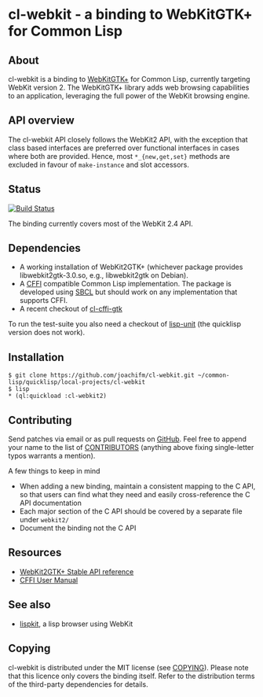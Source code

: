 # cl-webkit - a binding to WebKitGTK+ for Common Lisp

## About
cl-webkit is a binding to [WebKitGTK+] for Common Lisp, currently
targeting WebKit version 2.
The WebKitGTK+ library adds web browsing capabilities to an application,
leveraging the full power of the WebKit browsing engine.

[WebKitGTK+]: http://webkitgtk.org/

## API overview
The cl-webkit API closely follows the WebKit2 API, with the exception that
class based interfaces are preferred over functional interfaces in cases
where both are provided.
Hence, most `*_{new,get,set}` methods are excluded in favour of
`make-instance` and slot accessors.

## Status
[![Build Status](https://travis-ci.org/joachifm/cl-webkit.svg?branch=master)](https://travis-ci.org/joachifm/cl-webkit)

The binding currently covers most of the WebKit 2.4 API.

## Dependencies
- A working installation of WebKit2GTK+ (whichever
  package provides libwebkit2gtk-3.0.so, e.g.,
  libwebkit2gtk on Debian).
- A [CFFI] compatible Common Lisp implementation.
  The package is developed using [SBCL] but should work on any
  implementation that supports CFFI.
- A recent checkout of [cl-cffi-gtk]

To run the test-suite you also need a checkout of [lisp-unit]
(the quicklisp version does not work).

[CFFI]: http://common-lisp.net/project/cffi
[cl-cffi-gtk]: https://github.com/crategus/cl-cffi-gtk.git
[lisp-unit]: https://github.com/OdonataResearchLLC/lisp-unit.git
[SBCL]: http://sbcl.org

## Installation

    $ git clone https://github.com/joachifm/cl-webkit.git ~/common-lisp/quicklisp/local-projects/cl-webkit
    $ lisp
    * (ql:quickload :cl-webkit2)

[Quicklisp]: http://quicklisp.org/

## Contributing
Send patches via email or as pull requests on [GitHub].
Feel free to append your name to the list of
[CONTRIBUTORS](../master/CONTRIBUTORS) (anything above fixing single-letter
typos warrants a mention).

A few things to keep in mind

- When adding a new binding, maintain a consistent mapping to the
  C API, so that users can find what they need and easily cross-reference
  the C API documentation
- Each major section of the C API should be covered by a separate file under
  `webkit2/`
- Document the binding not the C API

[GitHub]: https://github.com/joachifm/cl-webkit

## Resources
* [WebKit2GTK+ Stable API reference](http://webkitgtk.org/reference/webkit2gtk/stable/index.html)
* [CFFI User Manual](http://common-lisp.net/project/cffi/manual/html_node/index.html)

## See also
* [lispkit](https://github.com/AeroNotix/lispkit), a lisp browser using WebKit

## Copying
cl-webkit is distributed under the MIT license (see [COPYING](../master/COPYING)).
Please note that this licence only covers the binding itself.
Refer to the distribution terms of the third-party dependencies for
details.
